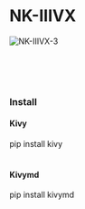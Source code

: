 # NK-IIIVX




![NK-IIIVX-3](https://user-images.githubusercontent.com/101123260/157068332-5e9a0085-ab15-4a73-9c05-e7a44aebd198.png)

<br/><br/><br/>
<h3> 
    Install
</h3>
<h4> 
    Kivy
</h4>

pip install kivy
<br/><br/>
<h4> 
    Kivymd
</h4>
pip install kivymd



